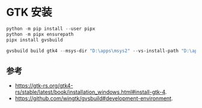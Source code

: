 # GTK 安装

```ps1
python -m pip install --user pipx
python -m pipx ensurepath
pipx install gvsbuild
```

```ps1
gvsbuild build gtk4 --msys-dir "D:\apps\msys2" --vs-install-path "D:\apps\Microsoft Visual Studio"
```

## 参考

- <https://gtk-rs.org/gtk4-rs/stable/latest/book/installation_windows.html#install-gtk-4>.
- <https://github.com/wingtk/gvsbuild#development-environment>.
